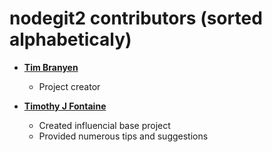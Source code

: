 nodegit2 contributors (sorted alphabeticaly)
============================================

* **[Tim Branyen](https://github.com/tbranyen)**

  * Project creator

* **[Timothy J Fontaine](https://github.com/tjfontaine)**

  * Created influencial base project
  * Provided numerous tips and suggestions
